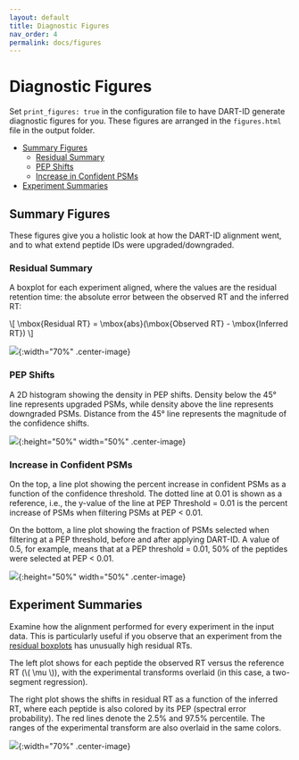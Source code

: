 ```yaml
---
layout: default
title: Diagnostic Figures
nav_order: 4
permalink: docs/figures
---
```


# Diagnostic Figures

Set ```print_figures: true``` in the configuration file to have DART-ID generate diagnostic figures for you. These figures are arranged in the ```figures.html``` file in the output folder.

- [Summary Figures](#summary-figures)
  - [Residual Summary](#residual-summary)
  - [PEP Shifts](#pep-shifts)
  - [Increase in Confident PSMs](#increase-in-confident-psms)
- [Experiment Summaries](#experiment-summaries)

## Summary Figures

These figures give you a holistic look at how the DART-ID alignment went, and to what extend peptide IDs were upgraded/downgraded.

### Residual Summary

A boxplot for each experiment aligned, where the values are the residual retention time: the absolute error between the observed RT and the inferred RT:

\\[  \mbox{Residual RT} = \mbox{abs}(\mbox{Observed RT} - \mbox{Inferred RT}) \\]

 ![]({{site.baseurl}}/assets/images/residual_boxplot.png){:width="70%" .center-image}

### PEP Shifts

A 2D histogram showing the density in PEP shifts. Density below the 45° line represents upgraded PSMs, while density above the line represents downgraded PSMs. Distance from the 45° line represents the magnitude of the confidence shifts.

 ![]({{site.baseurl}}/assets/images/pep_new_scatterplot.png){:height="50%" width="50%" .center-image}

### Increase in Confident PSMs

On the top, a line plot showing the percent increase in confident PSMs as a function of the confidence threshold. The dotted line at 0.01 is shown as a reference, i.e., the y-value of the line at PEP Threshold = 0.01 is the percent increase of PSMs when filtering PSMs at PEP \< 0.01.

On the bottom, a line plot showing the fraction of PSMs selected when filtering at a PEP threshold, before and after applying DART-ID. A value of 0.5, for example, means that at a PEP threshold = 0.01, 50% of the peptides were selected at PEP \< 0.01.

 ![]({{site.baseurl}}/assets/images/fold_change_ids.png){:height="50%" width="50%" .center-image}

## Experiment Summaries

Examine how the alignment performed for every experiment in the input data. This is particularly useful if you observe that an experiment from the [residual boxplots](#residual-summary) has unusually high residual RTs.

The left plot shows for each peptide the observed RT versus the reference RT (\\( \mu \\)), with the experimental transforms overlaid (in this case, a two-segment regression).

The right plot shows the shifts in residual RT as a function of the inferred RT, where each peptide is also colored by its PEP (spectral error probability). The red lines denote the 2.5% and 97.5% percentile. The ranges of the experimental transform are also overlaid in the same colors.

 ![]({{site.baseurl}}/assets/images/alignment_103_180413S_X_FP18I.png){:width="70%" .center-image}
